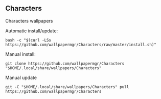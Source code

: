 ## Characters
  
Characters wallpapers  
  
Automatic install/update:
  
```shell
bash -c "$(curl -LSs https://github.com/wallpapermgr/Characters/raw/master/install.sh)"
```
  
Manual install:
  
```shell
git clone https://github.com/wallpapermgr/Characters "$HOME/.local/share/wallpapers/Characters"
```
  
Manual update
  
```shell
git -C "$HOME/.local/share/wallpapers/Characters" pull https://github.com/wallpapermgr/Characters  
```
